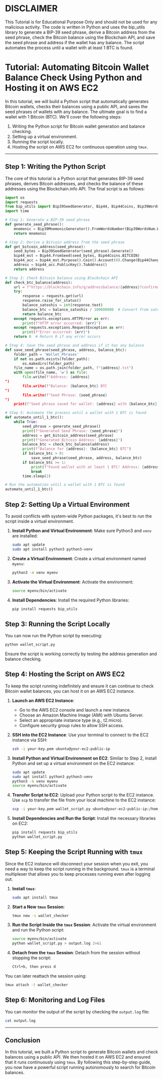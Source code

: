 # **DISCLAIMER**

This Tutorial is for Educational Purpose Only and should not be used for any malicious activity.
The code is written in Python and uses the bip_utils library to generate a BIP-39 seed phrase,
derive a Bitcoin address from the seed phrase, check the Bitcoin balance using the Blockchain API,
and save the seed phrase and address if the wallet has any balance.
The script automates the process until a wallet with at least 1 BTC is found.

# **Tutorial: Automating Bitcoin Wallet Balance Check Using Python and Hosting it on AWS EC2**

In this tutorial, we will build a Python script that automatically generates Bitcoin wallets, checks their balances using a public API, and saves the seed phrases of wallets with any balance. The ultimate goal is to find a wallet with 1 Bitcoin (BTC). We'll cover the following steps:

1. Writing the Python script for Bitcoin wallet generation and balance checking.
2. Setting up a virtual environment.
3. Running the script locally.
4. Hosting the script on AWS EC2 for continuous operation using `tmux`.

---

## **Step 1: Writing the Python Script**

The core of this tutorial is a Python script that generates BIP-39 seed phrases, derives Bitcoin addresses, and checks the balance of these addresses using the Blockchain.info API. The final script is as follows:

```python
import os
import requests
from bip_utils import Bip39SeedGenerator, Bip44, Bip44Coins, Bip39WordsNum, Bip39MnemonicGenerator, Bip44Changes
import time

# Step 1: Generate a BIP-39 seed phrase
def generate_seed_phrase():
    mnemonic = Bip39MnemonicGenerator().FromWordsNumber(Bip39WordsNum.WORDS_NUM_12)
    return mnemonic

# Step 2: Derive a Bitcoin address from the seed phrase
def get_bitcoin_address(seed_phrase):
    seed_bytes = Bip39SeedGenerator(seed_phrase).Generate()
    bip44_mst = Bip44.FromSeed(seed_bytes, Bip44Coins.BITCOIN)
    bip44_acc = bip44_mst.Purpose().Coin().Account(0).Change(Bip44Changes.CHAIN_EXT).AddressIndex(0)
    address = bip44_acc.PublicKey().ToAddress()
    return address

# Step 3: Check Bitcoin balance using Blockchain API
def check_btc_balance(address):
    url = f"https://blockchain.info/q/addressbalance/{address}?confirmations=6"
    try:
        response = requests.get(url)
        response.raise_for_status()
        balance_satoshis = int(response.text)
        balance_btc = balance_satoshis / 100000000  # Convert from satoshis to BTC
        return balance_btc
    except requests.exceptions.HTTPError as err:
        print(f"HTTP error occurred: {err}")
    except requests.exceptions.RequestException as err:
        print(f"Error occurred: {err}")
    return 0  # Return 0 if any error occurs

# Step 4: Save the seed phrase and address if it has any balance
def save_seed_phrase(seed_phrase, address, balance_btc):
    folder_path = 'Wallet_Phrases'
    if not os.path.exists(folder_path):
        os.makedirs(folder_path)
    file_name = os.path.join(folder_path, f"{address}.txt")
    with open(file_name, 'w') as file:
        file.write(f"Address: {address}
")
        file.write(f"Balance: {balance_btc} BTC
")
        file.write(f"Seed Phrase: {seed_phrase}
")
    print(f"Seed phrase saved for wallet: {address} with {balance_btc} BTC.")

# Step 5: Automate the process until a wallet with 1 BTC is found
def automate_until_1_btc():
    while True:
        seed_phrase = generate_seed_phrase()
        print(f"Generated Seed Phrase: {seed_phrase}")
        address = get_bitcoin_address(seed_phrase)
        print(f"Generated Bitcoin Address: {address}")
        balance_btc = check_btc_balance(address)
        print(f"Balance for {address}: {balance_btc} BTC")
        if balance_btc > 0:
            save_seed_phrase(seed_phrase, address, balance_btc)
        if balance_btc >= 1:
            print(f"Found wallet with at least 1 BTC! Address: {address}, Balance: {balance_btc} BTC")
            break
        time.sleep(2)

# Run the automation until a wallet with 1 BTC is found
automate_until_1_btc()
```

## **Step 2: Setting Up a Virtual Environment**

To avoid conflicts with system-wide Python packages, it's best to run the script inside a virtual environment.

1. **Install Python and Virtual Environment**:
   Make sure Python3 and `venv` are installed:
   ```bash
   sudo apt update
   sudo apt install python3 python3-venv
   ```

2. **Create a Virtual Environment**:
   Create a virtual environment named `myenv`:
   ```bash
   python3 -m venv myenv
   ```

3. **Activate the Virtual Environment**:
   Activate the environment:
   ```bash
   source myenv/bin/activate
   ```

4. **Install Dependencies**:
   Install the required Python libraries:
   ```bash
   pip install requests bip_utils
   ```

## **Step 3: Running the Script Locally**

You can now run the Python script by executing:

```bash
python wallet_script.py
```

Ensure the script is working correctly by testing the address generation and balance checking.

## **Step 4: Hosting the Script on AWS EC2**

To keep the script running indefinitely and ensure it can continue to check Bitcoin wallet balances, you can host it on an AWS EC2 instance.

1. **Launch an AWS EC2 Instance**:
   - Go to the AWS EC2 console and launch a new instance.
   - Choose an Amazon Machine Image (AMI) with Ubuntu Server.
   - Select an appropriate instance type (e.g., t2.micro).
   - Configure security group rules to allow SSH access.

2. **SSH into the EC2 Instance**:
   Use your terminal to connect to the EC2 instance via SSH:
   ```bash
   ssh -i your-key.pem ubuntu@your-ec2-public-ip
   ```

3. **Install Python and Virtual Environment on EC2**:
   Similar to Step 2, install Python and set up a virtual environment on the EC2 instance:
   ```bash
   sudo apt update
   sudo apt install python3 python3-venv
   python3 -m venv myenv
   source myenv/bin/activate
   ```

4. **Transfer Script to EC2**:
   Upload your Python script to the EC2 instance. Use `scp` to transfer the file from your local machine to the EC2 instance:
   ```bash
   scp -i your-key.pem wallet_script.py ubuntu@your-ec2-public-ip:/home/ubuntu/
   ```

5. **Install Dependencies and Run the Script**:
   Install the necessary libraries on EC2:
   ```bash
   pip install requests bip_utils
   python wallet_script.py
   ```

## **Step 5: Keeping the Script Running with `tmux`**

Since the EC2 instance will disconnect your session when you exit, you need a way to keep the script running in the background. `tmux` is a terminal multiplexer that allows you to keep processes running even after logging out.

1. **Install `tmux`**:
   ```bash
   sudo apt install tmux
   ```

2. **Start a New `tmux` Session**:
   ```bash
   tmux new -s wallet_checker
   ```

3. **Run the Script Inside the `tmux` Session**:
   Activate the virtual environment and run the Python script:
   ```bash
   source myenv/bin/activate
   python wallet_script.py > output.log 2>&1
   ```

4. **Detach from the `tmux` Session**:
   Detach from the session without stopping the script:
   ```bash
   Ctrl+b, then press d
   ```

You can later reattach the session using:
```bash
tmux attach -t wallet_checker
```

## **Step 6: Monitoring and Log Files**

You can monitor the output of the script by checking the `output.log` file:

```bash
cat output.log
```

---

## **Conclusion**

In this tutorial, we built a Python script to generate Bitcoin wallets and check balances using a public API. We then hosted it on AWS EC2 and ensured that it runs continuously using `tmux`. By following this step-by-step guide, you now have a powerful script running autonomously to search for Bitcoin balances.

